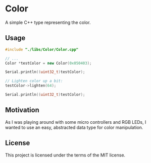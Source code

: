 # Color

A simple C++ type representing the color.

## Usage

```cpp
#include "./libs/Color/Color.cpp"

// ...
Color *testColor = new Color(0x050403);

Serial.println((uint32_t)testColor);

// Lighten color up a bit:
testColor->lighten(64);

Serial.println((uint32_t)testColor);
```

## Motivation

As I was playing around with some micro controllers and RGB LEDs, I wanted to use an easy, abstracted data type for color manipulation.

## License

This project is licensed under the terms of the MIT license.